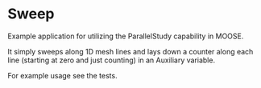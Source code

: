 Sweep
=====

Example application for utilizing the ParallelStudy capability in MOOSE.

It simply sweeps along 1D mesh lines and lays down a counter along each line (starting at zero and just counting) in an Auxiliary variable.

For example usage see the tests.